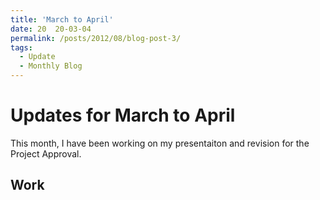 ```yaml
---
title: 'March to April'
date: 20  20-03-04
permalink: /posts/2012/08/blog-post-3/
tags:
  - Update
  - Monthly Blog
---
```


Updates for March to April
=======

This month, I have been working on my presentaiton and revision for the Project Approval. 

Work
--------

